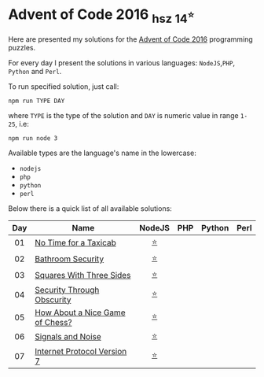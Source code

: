Advent of Code 2016 <sub>hsz 14<sup>:star:</sup></sub>
=================================================

Here are presented my solutions for the [Advent of Code 2016](http://adventofcode.com/2016) programming puzzles.

For every day I present the solutions in various languages: `NodeJS`,`PHP`, `Python` and `Perl`.

To run specified solution, just call:

    npm run TYPE DAY
    
where `TYPE` is the type of the solution and `DAY` is numeric value in range `1-25`, i.e:

    npm run node 3

Available types are the language's name in the lowercase:

- `nodejs`
- `php`
- `python`
- `perl`


Below there is a quick list of all available solutions:

 
| Day | Name                                        | NodeJS                     | PHP                         | Python                        | Perl                       |
|:---:| ------------------------------------------- |:--------------------------:|:---------------------------:|:-----------------------------:|:--------------------------:|
| 01  | [No Time for a Taxicab][1]                  | [:star:](./day01/index.js) |                             |                               |                            |
| 02  | [Bathroom Security][2]                      | [:star:](./day02/index.js) |                             |                               |                            |
| 03  | [Squares With Three Sides][3]               | [:star:](./day03/index.js) |                             |                               |                            |
| 04  | [Security Through Obscurity][4]             | [:star:](./day04/index.js) |                             |                               |                            |
| 05  | [How About a Nice Game of Chess?][5]        | [:star:](./day05/index.js) |                             |                               |                            |
| 06  | [Signals and Noise][6]                      | [:star:](./day06/index.js) |                             |                               |                            |
| 07  | [Internet Protocol Version 7][7]            | [:star:](./day07/index.js) |                             |                               |                            |

[1]: http://adventofcode.com/2016/day/1
[2]: http://adventofcode.com/2016/day/2
[3]: http://adventofcode.com/2016/day/3
[4]: http://adventofcode.com/2016/day/4
[5]: http://adventofcode.com/2016/day/5
[6]: http://adventofcode.com/2016/day/6
[7]: http://adventofcode.com/2016/day/7
